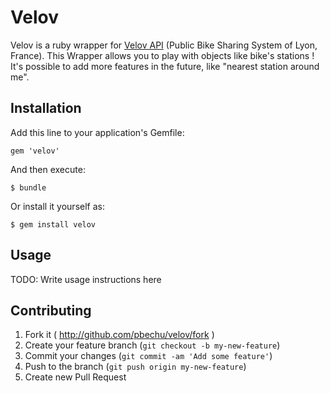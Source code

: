 # Velov

Velov is a ruby wrapper for [Velov API](https://download.data.grandlyon.com/ws/smartdata/jcd_jcdecaux.jcdvelov.json) (Public Bike Sharing System of Lyon, France). This Wrapper allows you to play with objects like bike's stations ! It's possible to add more features in the future, like "nearest station around me".

## Installation

Add this line to your application's Gemfile:

    gem 'velov'

And then execute:

    $ bundle

Or install it yourself as:

    $ gem install velov

## Usage

TODO: Write usage instructions here

## Contributing

1. Fork it ( http://github.com/pbechu/velov/fork )
2. Create your feature branch (`git checkout -b my-new-feature`)
3. Commit your changes (`git commit -am 'Add some feature'`)
4. Push to the branch (`git push origin my-new-feature`)
5. Create new Pull Request
